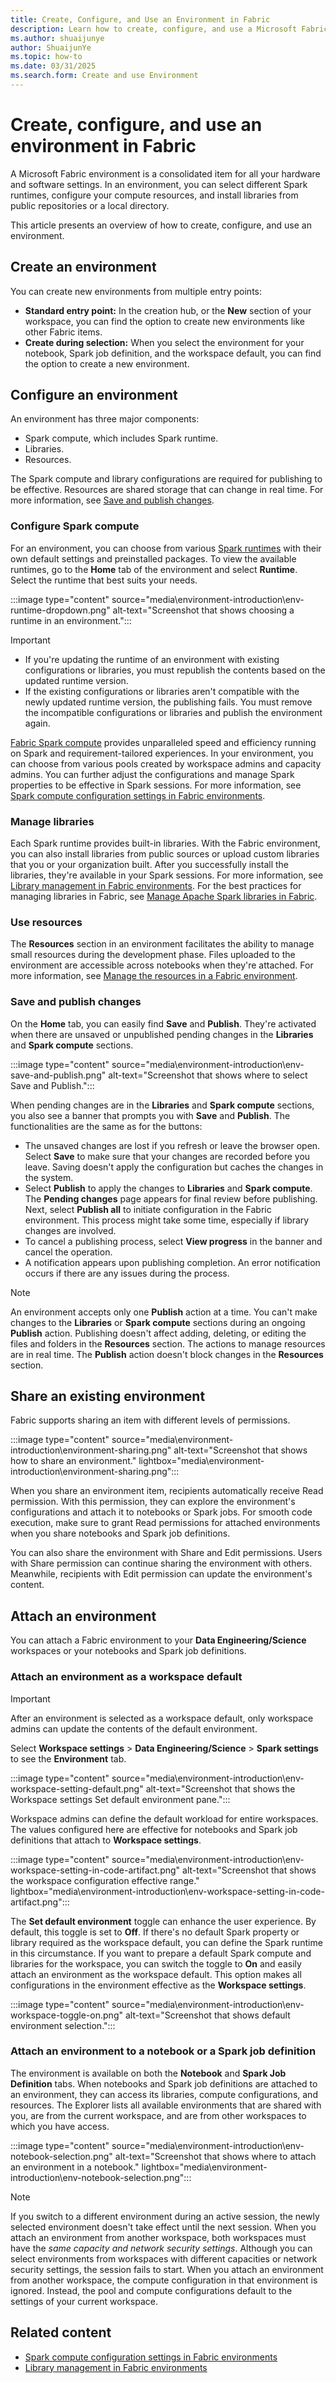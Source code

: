 ```yaml
---
title: Create, Configure, and Use an Environment in Fabric
description: Learn how to create, configure, and use a Microsoft Fabric environment in your notebooks and Spark job definitions.
ms.author: shuaijunye
author: ShuaijunYe
ms.topic: how-to
ms.date: 03/31/2025
ms.search.form: Create and use Environment
---
```


# Create, configure, and use an environment in Fabric

A Microsoft Fabric environment is a consolidated item for all your hardware and software settings. In an environment, you can select different Spark runtimes, configure your compute resources, and install libraries from public repositories or a local directory.

This article presents an overview of how to create, configure, and use an environment.

## Create an environment

You can create new environments from multiple entry points:

- **Standard entry point:** In the creation hub, or the **New** section of your workspace, you can find the option to create new environments like other Fabric items.
- **Create during selection:** When you select the environment for your notebook, Spark job definition, and the workspace default, you can find the option to create a new environment.

## Configure an environment

An environment has three major components:

- Spark compute, which includes Spark runtime.
- Libraries.
- Resources.

The Spark compute and library configurations are required for publishing to be effective. Resources are shared storage that can change in real time. For more information, see [Save and publish changes](create-and-use-environment.md#save-and-publish-changes).

### Configure Spark compute

For an environment, you can choose from various [Spark runtimes](runtime.md) with their own default settings and preinstalled packages. To view the available runtimes, go to the **Home** tab of the environment and select **Runtime**. Select the runtime that best suits your needs.

:::image type="content" source="media\environment-introduction\env-runtime-dropdown.png" alt-text="Screenshot that shows choosing a runtime in an environment.":::

> [!IMPORTANT]
>
> - If you're updating the runtime of an environment with existing configurations or libraries, you must republish the contents based on the updated runtime version.
> - If the existing configurations or libraries aren't compatible with the newly updated runtime version, the publishing fails. You must remove the incompatible configurations or libraries and publish the environment again.

[Fabric Spark compute](spark-compute.md) provides unparalleled speed and efficiency running on Spark and requirement-tailored experiences. In your environment, you can choose from various pools created by workspace admins and capacity admins. You can further adjust the configurations and manage Spark properties to be effective in Spark sessions. For more information, see [Spark compute configuration settings in Fabric environments](environment-manage-compute.md).

### Manage libraries

Each Spark runtime provides built-in libraries. With the Fabric environment, you can also install libraries from public sources or upload custom libraries that you or your organization built. After you successfully install the libraries, they're available in your Spark sessions. For more information, see [Library management in Fabric environments](environment-manage-library.md). For the best practices for managing libraries in Fabric, see [Manage Apache Spark libraries in Fabric](library-management.md).

### Use resources

The **Resources** section in an environment facilitates the ability to manage small resources during the development phase. Files uploaded to the environment are accessible across notebooks when they're attached. For more information, see [Manage the resources in a Fabric environment](environment-manage-resources.md).

### Save and publish changes

On the **Home** tab, you can easily find **Save** and **Publish**. They're activated when there are unsaved or unpublished pending changes in the **Libraries** and **Spark compute** sections.

:::image type="content" source="media\environment-introduction\env-save-and-publish.png" alt-text="Screenshot that shows where to select Save and Publish.":::

When pending changes are in the **Libraries** and **Spark compute** sections, you also see a banner that prompts you with **Save** and **Publish**. The functionalities are the same as for the buttons:

- The unsaved changes are lost if you refresh or leave the browser open. Select **Save** to make sure that your changes are recorded before you leave. Saving doesn't apply the configuration but caches the changes in the system.
- Select **Publish** to apply the changes to **Libraries** and **Spark compute**. The **Pending changes** page appears for final review before publishing. Next, select **Publish all** to initiate configuration in the Fabric environment. This process might take some time, especially if library changes are involved.
- To cancel a publishing process, select **View progress** in the banner and cancel the operation.
- A notification appears upon publishing completion. An error notification occurs if there are any issues during the process.

> [!NOTE]
> An environment accepts only one **Publish** action at a time. You can't make changes to the **Libraries** or **Spark compute** sections during an ongoing **Publish** action.
> Publishing doesn't affect adding, deleting, or editing the files and folders in the **Resources** section. The actions to manage resources are in real time. The **Publish** action doesn't block changes in the **Resources** section.

## Share an existing environment

Fabric supports sharing an item with different levels of permissions.

:::image type="content" source="media\environment-introduction\environment-sharing.png" alt-text="Screenshot that shows how to share an environment." lightbox="media\environment-introduction\environment-sharing.png":::

When you share an environment item, recipients automatically receive Read permission. With this permission, they can explore the environment's configurations and attach it to notebooks or Spark jobs. For smooth code execution, make sure to grant Read permissions for attached environments when you share notebooks and Spark job definitions.

You can also share the environment with Share and Edit permissions. Users with Share permission can continue sharing the environment with others. Meanwhile, recipients with Edit permission can update the environment's content.

## Attach an environment

You can attach a Fabric environment to your **Data Engineering/Science** workspaces or your notebooks and Spark job definitions.

### Attach an environment as a workspace default

> [!IMPORTANT]
> After an environment is selected as a workspace default, only workspace admins can update the contents of the default environment.

Select **Workspace settings** > **Data Engineering/Science** > **Spark settings** to see the **Environment** tab.

:::image type="content" source="media\environment-introduction\env-workspace-setting-default.png" alt-text="Screenshot that shows the Workspace settings Set default environment pane.":::

Workspace admins can define the default workload for entire workspaces. The values configured here are effective for notebooks and Spark job definitions that attach to **Workspace settings**.

:::image type="content" source="media\environment-introduction\env-workspace-setting-in-code-artifact.png" alt-text="Screenshot that shows the workspace configuration effective range." lightbox="media\environment-introduction\env-workspace-setting-in-code-artifact.png":::

The **Set default environment** toggle can enhance the user experience. By default, this toggle is set to **Off**. If there's no default Spark property or library required as the workspace default, you can define the Spark runtime in this circumstance. If you want to prepare a default Spark compute and libraries for the workspace, you can switch the toggle to **On** and easily attach an environment as the workspace default. This option makes all configurations in the environment effective as the **Workspace settings**.

:::image type="content" source="media\environment-introduction\env-workspace-toggle-on.png" alt-text="Screenshot that shows default environment selection.":::

### Attach an environment to a notebook or a Spark job definition

The environment is available on both the **Notebook** and **Spark Job Definition** tabs. When notebooks and Spark job definitions are attached to an environment, they can access its libraries, compute configurations, and resources. The Explorer lists all available environments that are shared with you, are from the current workspace, and are from other workspaces to which you have access.

:::image type="content" source="media\environment-introduction\env-notebook-selection.png" alt-text="Screenshot that shows where to attach an environment in a notebook." lightbox="media\environment-introduction\env-notebook-selection.png":::

> [!NOTE]
> If you switch to a different environment during an active session, the newly selected environment doesn't take effect until the next session.
> When you attach an environment from another workspace, both workspaces must have the *same capacity and network security settings*. Although you can select environments from workspaces with different capacities or network security settings, the session fails to start.
> When you attach an environment from another workspace, the compute configuration in that environment is ignored. Instead, the pool and compute configurations default to the settings of your current workspace.

## Related content

- [Spark compute configuration settings in Fabric environments](environment-manage-compute.md)
- [Library management in Fabric environments](environment-manage-library.md)
